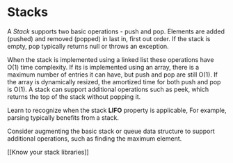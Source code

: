 # Stacks

A *Stack* supports two basic operations - push and pop. Elements are added (pushed) and removed (popped) in last in, first out order. If the stack is empty, pop typically returns null or throws an exception.

When the stack is implemented using a linked list these operations have O(1) time complexity. If its is implemented using an array, there is a maximum number of entries it can have, but push and pop are still O(1). If the array is dynamically resized, the amortized time for both push and pop is O(1). A stack can support additional operations such as peek, which returns the top of the stack without popping it. 

Learn to recognize when the stack **LIFO** property is applicable, For example, parsing typically benefits from a stack. 

Consider augmenting the basic stack or queue data structure to support additional operations, such as finding the maximum element.

[[Know your stack libraries]]
